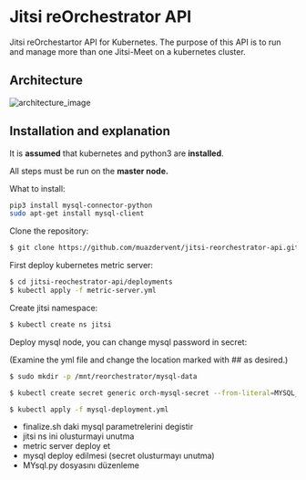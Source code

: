 # Jitsi reOrchestrator API

Jitsi reOrchestartor API for Kubernetes. The purpose of this API is to run and manage more than one Jitsi-Meet on a kubernetes cluster.


## Architecture

![architecture_image](https://github.com/muazdervent/jitsi-reorchestrator-api/blob/master/architecture_image.png?raw=true)

## Installation and explanation

It is **assumed** that kubernetes and python3 are **installed**.

All steps must be run on the **master node.**


What to install:
```bash
pip3 install mysql-connector-python
sudo apt-get install mysql-client
```

Clone the repository:

```bash
$ git clone https://github.com/muazdervent/jitsi-reorchestrator-api.git
```


First deploy kubernetes  metric server:
```bash
$ cd jitsi-reochestrator-api/deployments
$ kubectl apply -f metric-server.yml
```

Create jitsi namespace:

```bash
$ kubectl create ns jitsi
```


Deploy mysql node, you can change mysql password in secret:

(Examine the yml file and change the location marked with ## as desired.)

```bash
$ sudo mkdir -p /mnt/reorchestrator/mysql-data

$ kubectl create secret generic orch-mysql-secret --from-literal=MYSQL_ROOT_PASSWORD=root --from-literal=MYSQL_DATABASE=reorchestrator --from-literal=MYSQL_USER=root

$ kubectl apply -f mysql-deployment.yml 
```

- finalize.sh daki mysql parametrelerini degistir
- jitsi ns ini olusturmayi unutma
- metric server deploy et
- mysql deploy edilmesi (secret olusturmayı unutma)
- MYsql.py dosyasını düzenleme